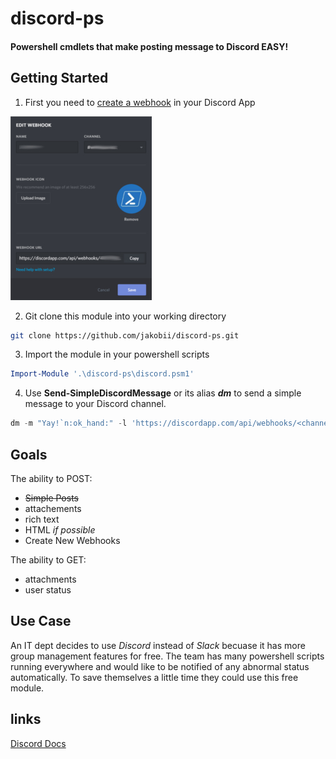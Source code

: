 # discord-ps
#### Powershell cmdlets that make posting message to Discord EASY!


## Getting Started
1) First you need to [create a webhook](https://support.discordapp.com/hc/en-us/articles/228383668-Intro-to-Webhooks) in your Discord App

       
![Blah](https://github.com/jakobii/discord-ps/blob/master/examples/pics/discordwebhookui.jpg?raw=true "Dicord UI")


2) Git clone this module into your working directory
```bash
git clone https://github.com/jakobii/discord-ps.git
```

3) Import the module in your powershell scripts
```powershell
Import-Module '.\discord-ps\discord.psm1'
```


4) Use **Send-SimpleDiscordMessage** or its alias ***dm*** to send a simple message to your Discord channel.
```powershell
dm -m "Yay!`n:ok_hand:" -l 'https://discordapp.com/api/webhooks/<channel_id>/<token>'
```


## Goals

The ability to POST:
- <strike>Simple Posts</strike>
- attachements
- rich text
- HTML *if possible*
- Create New Webhooks


The ability to GET:
- attachments
- user status


## Use Case
An IT dept decides to use *Discord* instead of *Slack* becuase it has more group management features for free. The team has many powershell scripts running everywhere and would like to be notified of any abnormal status automatically. To save themselves a little time they could use this free module.


## links
[Discord Docs](https://discordapp.com/developers/docs/intro)
